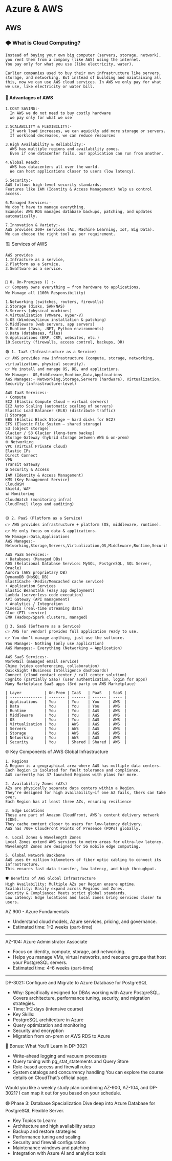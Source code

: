 # Azure & AWS

## AWS 

### 🌩️ What is Cloud Computing?
````
Instead of buying your own big computer (servers, storage, network), you rent them from a company (like AWS) using the internet.
You pay only for what you use (like electricity, water).

Earlier companies used to buy their own infrastructure like servers, storage, and networking. But instead of building and maintaining all this, now we can use AWS cloud services. In AWS we only pay for what we use, like electricity or water bill.

````
#### 🌟 Advantages of AWS
```
1.COST SAVING:-
  In AWS we do not need to buy costly hardware
  we pay only for what we use

2.SCALABILITY & FLEXIBILITY:-
  If work load increases, we can aquickly add more storage or servers.
  If workload decreases, we can reduce resources

3.High Availability & Reliability:-
  AWS has multiple regions and availability zones.
  Even if one datacenter fails, our application can run from another.

4.Global Reach:
  AWS has datacenters all over the world.
  We can host applications closer to users (low latency).

5.Security:-
AWS follows high-level security standards.
Features like IAM (Identity & Access Management) help us control access.

6.Managed Services:-
We don’t have to manage everything.
Example: AWS RDS manages database backups, patching, and updates automatically.

7.Innovation & Variety:-
AWS provides 200+ services (AI, Machine Learning, IoT, Big Data).
We can choose the right tool as per requirement.

```
🏗️ Services of AWS
```
AWS provides
1.Infracture as a service,
2.Platform as a Service,
3.Swaftware as a service.


🔵 0. On-Premises () :- 
👉 Company owns everything – from hardware to applications.
We Manage all (100% Responsibility)

1.Networking (switches, routers, firewalls)
2.Storage (disks, SAN/NAS)
3.Servers (physical machines)
4.Virtualization (VMware, Hyper-V)
5.OS (Windows/Linux installation & patching)
6.Middleware (web servers, app servers)
7.Runtime (Java, .NET, Python environments)
8.Data (databases, files)
9.Applications (ERP, CRM, websites, etc.)
10.Security (firewalls, access control, backups, DR)

🟢 1. IaaS (Infrastructure as a Service)
👉 AWS provides raw infrastructure (compute, storage, networking, virtualization, physical security).
👉 We install and manage OS, DB, and applications.
We Manage:- OS,Middleware,Runtime,Data,Applications
AWS Manages:- Networking,Storage,Servers (hardware), Virtualization, Security (infrastructure-level)

AWS IaaS Services:-
⚡ Compute
EC2 (Elastic Compute Cloud – virtual servers)
EC2 Auto Scaling (automatic scaling of servers)
Elastic Load Balancer (ELB) (distribute traffic)
💾 Storage
EBS (Elastic Block Storage – hard disks for EC2)
EFS (Elastic File System – shared storage)
S3 (object storage)
Glacier / S3 Glacier (long-term backup)
Storage Gateway (hybrid storage between AWS & on-prem)
🌐 Networking
VPC (Virtual Private Cloud)
Elastic IPs
Direct Connect
VPN
Transit Gateway
🔒 Security & Access
IAM (Identity & Access Management)
KMS (Key Management Service)
CloudHSM
Shield, WAF
📊 Monitoring
CloudWatch (monitoring infra)
CloudTrail (logs and auditing)


🟡 2. PaaS (Platform as a Service)
👉 AWS provides infrastructure + platform (OS, middleware, runtime).
👉 We only focus on data & applications.
We Manage:-Data,Applications
AWS Manages:-Networking,Storage,Servers,Virtualization,OS,Middleware,Runtime,Security

AWS PaaS Services:-
⚡ Databases (Managed DBs)
RDS (Relational Database Service: MySQL, PostgreSQL, SQL Server, Oracle)
Aurora (AWS proprietary DB)
DynamoDB (NoSQL DB)
ElastiCache (Redis/Memcached cache service)
⚡ Application Services
Elastic Beanstalk (easy app deployment)
Lambda (serverless code execution)
API Gateway (API management)
⚡ Analytics / Integration
Kinesis (real-time streaming data)
Glue (ETL service)
EMR (Hadoop/Spark clusters, managed)

🔴 3. SaaS (Software as a Service)
👉 AWS (or vendor) provides full application ready to use.
👉 You don’t manage anything, just use the software.
You Manage:- Nothing (only use application)
AWS Manages:- Everything (Networking → Application)

AWS SaaS Services:-
WorkMail (managed email service)
Chime (video conferencing, collaboration)
QuickSight (Business Intelligence dashboards)
Connect (cloud contact center / call center solution)
Cognito (partially SaaS) (user authentication, login for apps)
Many Marketplace SaaS apps (3rd party on AWS Marketplace)

```
```
| Layer          | On-Prem | IaaS   | PaaS   | SaaS |
| -------------- | ------- | ------ | ------ | ---- |
| Applications   | You     | You    | You    | AWS  |
| Data           | You     | You    | You    | AWS  |
| Runtime        | You     | You    | AWS    | AWS  |
| Middleware     | You     | You    | AWS    | AWS  |
| OS             | You     | You    | AWS    | AWS  |
| Virtualization | You     | AWS    | AWS    | AWS  |
| Servers        | You     | AWS    | AWS    | AWS  |
| Storage        | You     | AWS    | AWS    | AWS  |
| Networking     | You     | AWS    | AWS    | AWS  |
| Security       | You     | Shared | Shared | AWS  |

```

🌐 Key Components of AWS Global Infrastructure
```
1. Regions
A Region is a geographical area where AWS has multiple data centers.
Each Region is isolated for fault tolerance and compliance.
AWS currently has 37 launched Regions with plans for more.

2. Availability Zones (AZs)
AZs are physically separate data centers within a Region.
They’re designed for high availability—if one AZ fails, thers can take over.
Each Region has at least three AZs, ensuring resilience

3. Edge Locations
These are part of Amazon CloudFront, AWS’s content delivery network (CDN).
They cache content closer to users for low-latency delivery.
AWS has 700+ CloudFront Points of Presence (POPs) globally.

4. Local Zones & Wavelength Zones
Local Zones extend AWS services to metro areas for ultra-low latency.
Wavelength Zones are designed for 5G mobile edge computing.

5. Global Network Backbone
AWS uses 6+ million kilometers of fiber optic cabling to connect its infrastructure.
This ensures fast data transfer, low latency, and high throughput.

🛡️ Benefits of AWS Global Infrastructure
High Availability: Multiple AZs per Region ensure uptime.
Scalability: Easily expand across Regions and Zones.
Security & Compliance: Meets strict global standards.
Low Latency: Edge locations and local zones bring services closer to users.
```


















AZ 900 - Azure Fundamentals
- Understand cloud models, Azure services, pricing, and governance.
- Estimated time: 1–2 weeks (part-time)
-------------------------------------------------------

AZ-104: Azure Administrator Associate
- Focus on identity, compute, storage, and networking.
- Helps you manage VMs, virtual networks, and resource groups that host your PostgreSQL servers.
- Estimated time: 4–6 weeks (part-time)

-----------------------------------------------------
 DP-3021: Configure and Migrate to Azure Database for PostgreSQL
- Why: Specifically designed for DBAs working with Azure PostgreSQL. Covers architecture, performance tuning, security, and migration strategies.
- Time: 1–2 days (intensive course)
- Key Skills:
- PostgreSQL architecture in Azure
- Query optimization and monitoring
- Security and encryption
- Migration from on-prem or AWS RDS to Azure

🧠 Bonus: What You’ll Learn in DP-3021
- Write-ahead logging and vacuum processes
- Query tuning with pg_stat_statements and Query Store
- Role-based access and firewall rules
- System catalogs and concurrency handling
You can explore the course details on CloudThat’s official page.

Would you like a weekly study plan combining AZ-900, AZ-104, and DP-3021? I can map it out for you based on your schedule.

🟣 Phase 3: Database Specialization
Dive deep into Azure Database for PostgreSQL Flexible Server.
- Key Topics to Learn:
- Architecture and high availability setup
- Backup and restore strategies
- Performance tuning and scaling
- Security and firewall configuration
- Maintenance windows and patching
- Integration with Azure AI and analytics tools



